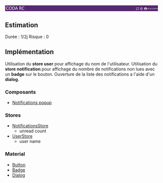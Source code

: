 ![Pasted image 20230125093144](../medias/Pasted%20image%2020230125093144.png)

## Estimation

Durée : 1/2j
Risque : 0

## Implémentation

Utilisation du **store user** pour affichage du nom de l'utilisateur.
Utilisation du **store notification** pour affichage du nombre de notifications non lues avec un **badge** sur le bouton.
Ouverture de la liste des notifications a l'aide d'un **dialog**.

### Composants
- [Notifications popup](Notifications%20popup.md)

### Stores
- [NotificationsStore](../Store/NotificationsStore.md)
	- unread count
- [UserStore](../Store/UserStore.md)
	- user name

### Material
- [Button](https://material.angular.io/components/button/overview)
- [Badge](https://material.angular.io/components/badge/overview)
- [Dialog](https://material.angular.io/components/dialog/overview)